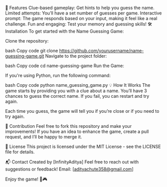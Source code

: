 📜 Features
Clue-based gameplay: Get hints to help you guess the name.
Limited attempts: You’ll have a set number of guesses per game.
Interactive prompt: The game responds based on your input, making it feel like a real challenge.
Fun and engaging: Test your memory and guessing skills!
🛠️ Installation
To get started with the Name Guessing Game:

Clone the repository:

bash
Copy code
git clone https://github.com/yourusername/name-guessing-game.git
Navigate to the project folder:

bash
Copy code
cd name-guessing-game
Run the Game:

If you're using Python, run the following command:

bash
Copy code
python name_guessing_game.py
💡 How It Works
The game starts by providing you with a clue about a name. You’ll have 3 chances to guess the correct name. If you fail, you can restart and try again.

Each time you guess, the game will tell you if you’re close or if you need to try again.

🎉 Contribution
Feel free to fork this repository and make your improvements! If you have an idea to enhance the game, create a pull request, and I’ll be happy to merge it.

📝 License
This project is licensed under the MIT License - see the LICENSE file for details.

📬 Contact
Created by [InfinityAditya]
Feel free to reach out with suggestions or feedback!
Email: [adityachute358@gmail.com]

Enjoy the game! 🎉🎮
